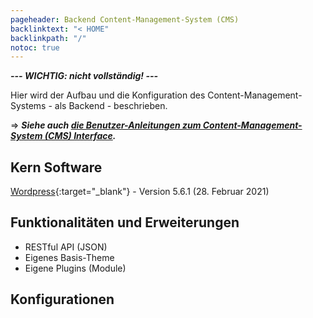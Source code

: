 ```yaml
---
pageheader: Backend Content-Management-System (CMS)
backlinktext: "< HOME"
backlinkpath: "/"
notoc: true
---
```


***--- WICHTIG: nicht vollständig! ---***

Hier wird der Aufbau und die Konfiguration des Content-Management-Systems - als Backend - 
beschrieben.

=> ***Siehe auch [die Benutzer-Anleitungen zum Content-Management-System (CMS) Interface](/wp-admin).***

## Kern Software

[Wordpress](https://de.wikipedia.org/wiki/WordPress_Foundation){:target="_blank"} - Version 5.6.1 (28. Februar 2021)

## Funktionalitäten und Erweiterungen

- RESTful API (JSON)
- Eigenes Basis-Theme
- Eigene Plugins (Module)

## Konfigurationen

